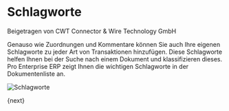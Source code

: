 # Schlagworte
<span class="text-muted contributed-by">Beigetragen von CWT Connector & Wire Technology GmbH</span>

Genauso wie Zuordnungen und Kommentare können Sie auch Ihre eigenen Schlagworte zu jeder Art von Transaktionen hinzufügen. Diese Schlagworte helfen Ihnen bei der Suche nach einem Dokument und klassifizieren dieses. Pro Enterprise ERP zeigt Ihnen die wichtigen Schlagworte in der Dokumentenliste an.

![Schlagworte](/docs/assets/old_images/erpnext/tags-in-list.png)

{next}
